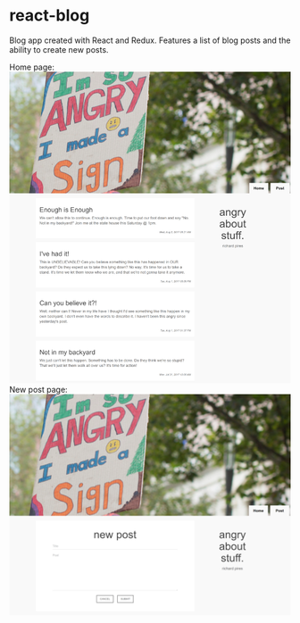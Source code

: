 # react-blog
Blog app created with React and Redux. Features a list of blog posts and the ability to create new posts.

Home page:
![Home page screenshot](/screens/react-blog-home.png?raw=true?raw=true "Home page")
New post page:
![New post page screenshot](/screens/react-blog-new-post.png?raw=true "New post page")